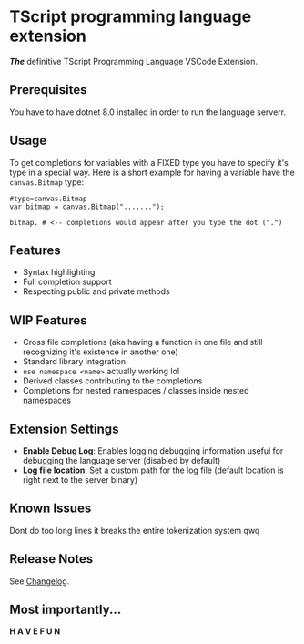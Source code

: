 # TScript programming language extension
***The*** definitive TScript Programming Language VSCode Extension.

## Prerequisites
You have to have dotnet 8.0 installed in order to run the language serverr.

## Usage
To get completions for variables with a FIXED type you have to specify it's type in a special way.
Here is a short example for having a variable have the `canvas.Bitmap` type:
```tscript
#type=canvas.Bitmap
var bitmap = canvas.Bitmap(".......");

bitmap. # <-- completions would appear after you type the dot (".")
```

## Features
- Syntax highlighting
- Full completion support
- Respecting public and private methods

## WIP Features
- Cross file completions (aka having a function in one file and still recognizing it's existence in another one)
- Standard library integration
- `use namespace <name>` actually working lol
- Derived classes contributing to the completions
- Completions for nested namespaces / classes inside nested namespaces

## Extension Settings
- **Enable Debug Log**: Enables logging debugging information useful for debugging the language server (disabled by default)
- **Log file location**: Set a custom path for the log file (default location is right next to the server binary)

## Known Issues
Dont do too long lines it breaks the entire tokenization system qwq

## Release Notes
See [Changelog](./CHANGELOG.md).

## Most importantly...
**H A V E   F U N**
